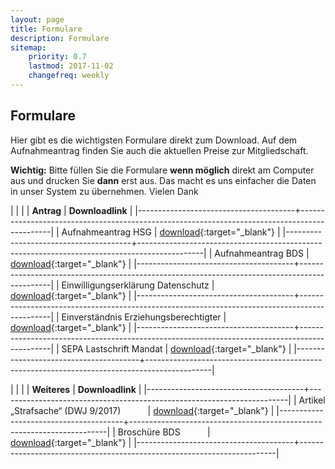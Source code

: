```yaml
---
layout: page
title: Formulare
description: Formulare
sitemap:
    priority: 0.7
    lastmod: 2017-11-02
    changefreq: weekly
---
```


## Formulare

Hier gibt es die wichtigsten Formulare direkt zum Download. Auf dem Aufnahmeantrag finden Sie auch die aktuellen Preise zur Mitgliedschaft.

**Wichtig:** Bitte füllen Sie die Formulare **wenn möglich** direkt am Computer aus und drucken Sie **dann** erst aus. Das macht es uns einfacher die Daten in unser System zu übernehmen. Vielen Dank

|                                       |                                                                                              |
| **Antrag**                            |   **Downloadlink**                                                                           |
|---------------------------------------+----------------------------------------------------------------------------------------------|
| Aufnahmeantrag HSG                    | [download](/formulare/Aufnahmeantrag_pHSG_02-04-2019.pdf){:target="_blank"}                  |
|---------------------------------------+----------------------------------------------------------------------------------------------|
| Aufnahmeantrag BDS                    | [download](/formulare/BDS-HSG_Aufnahmeantrag_08-01-2019.pdf){:target="_blank"}               |
|---------------------------------------+----------------------------------------------------------------------------------------------|
| Einwilligungserklärung Datenschutz    | [download](/formulare/Einwilligungserklarung-Datenschutzerklarung-HSG.pdf){:target="_blank"} |
|---------------------------------------+----------------------------------------------------------------------------------------------|
| Einverständnis Erziehungsberechtigter | [download](/formulare/Erziehungsberechtigten-Okay.pdf){:target="_blank"}                     |
|---------------------------------------+----------------------------------------------------------------------------------------------|
| SEPA Lastschrift Mandat               | [download](/formulare/SEPA-Mandat_Formular_2019.pdf){:target="_blank"}                       |
|---------------------------------------+----------------------------------------------------------------------------------------------|

|                                       |                                                                        |
| **Weiteres**                          |   **Downloadlink**                                                       |
|---------------------------------------+------------------------------------------------------------------------|
| Artikel „Strafsache“ (DWJ 9/2017) &nbsp; &nbsp; &nbsp; &nbsp; &nbsp; | [download](/formulare/Strafsache_Sachkunde_Kurs.pdf){:target="_blank"} |
|---------------------------------------+------------------------------------------------------------------------|
| Broschüre BDS &nbsp; &nbsp; &nbsp; &nbsp; &nbsp; | [download](https://www.bdsnet.de/ressourcen/downloads/brosch%C3%BCre_bund%20deutscher%20sportsch%C3%BCtzen_stand2019.pdf){:target="_blank"} |
|---------------------------------------+------------------------------------------------------------------------|
